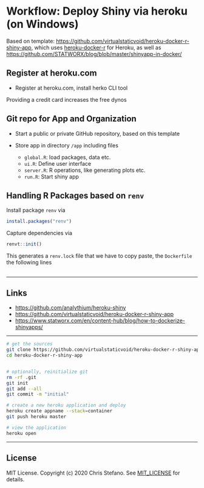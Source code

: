 # Workflow: Deploy Shiny via heroku (on Windows)

Based on template: https://github.com/virtualstaticvoid/heroku-docker-r-shiny-app, which uses [heroku-docker-r][2] for Heroku, as well as https://github.com/STATWORX/blog/blob/master/shinyapp-in-docker/

## Register at heroku.com

* Register at heroku.com, install herko CLI tool 

Providing a credit card increases the free dynos

## Git repo for App and Organization

* Start a public or private GitHub repository, based on this template 

* Store app in directory `/app` including files
    - `global.R`: load packages, data etc.
    - `ui.R`: Define user interface
    - `server.R`: R operations, like generating plots etc.
    - `run.R`: Start shiny app

## Handling R Packages based on `renv`

Install package `renv` via 

```r
install.packages("renv")
```

Capture dependencies via

```r
renvt::init()
```

This generates a `renv.lock` file that we have to copy paste, the `Dockerfile` the following lines


## 


_______

## Links

* https://github.com/analythium/heroku-shiny
* https://github.com/virtualstaticvoid/heroku-docker-r-shiny-app
* https://www.statworx.com/en/content-hub/blog/how-to-dockerize-shinyapps/

____

```bash
# get the sources
git clone https://github.com/virtualstaticvoid/heroku-docker-r-shiny-app.git
cd heroku-docker-r-shiny-app


# optionally, reinitialize git
rm -rf .git
git init
git add --all
git commit -m "initial"
```

```bash
# create a new heroku application and deploy
heroku create appname --stack=container
git push heroku master

# view the application
heroku open
```







------

## License

MIT License. Copyright (c) 2020 Chris Stefano. See [MIT_LICENSE](MIT_LICENSE) for details.

[1]: https://shiny.rstudio.com
[2]: https://github.com/virtualstaticvoid/heroku-docker-r
